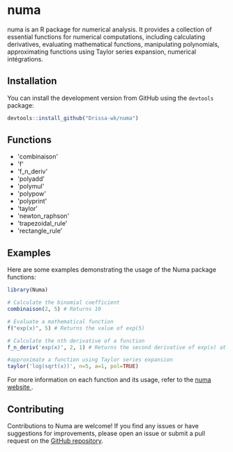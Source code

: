 
# numa

numa is an R package for numerical analysis. It provides a collection of essential functions for numerical computations, including calculating derivatives, evaluating mathematical functions, manipulating polynomials, approximating functions using Taylor series expansion, numerical intégrations.

## Installation

You can install the development version from GitHub using the `devtools` package:

```R
devtools::install_github("Drissa-wk/numa")
```
## Functions
- 'combinaison'
- 'f'
- 'f_n_deriv'
- 'polyadd'
- 'polymul'
- 'polypow'
- 'polyprint'
- 'taylor'
- 'newton_raphson'
- 'trapezoidal_rule'
- 'rectangle_rule'



## Examples

Here are some examples demonstrating the usage of the Numa package functions:

```R
library(Numa)

# Calculate the binomial coefficient
combinaison(2, 5) # Returns 10

# Evaluate a mathematical function
f("exp(x)", 5) # Returns the value of exp(5)

# Calculate the nth derivative of a function
f_n_deriv('exp(x)', 2, 1) # Returns the second derivative of exp(x) at x = 1

#approximate a function using Taylor series expansion
taylor('log(sqrt(x))', n=5, a=1, pol=TRUE)
```

For more information on each function and its usage, refer to the   [numa website ](https://numa-nu.vercel.app).

## Contributing

Contributions to Numa are welcome! If you find any issues or have suggestions for improvements, please open an issue or submit a pull request on the [GitHub repository](https://github.com/Drissa-wk/numa).



